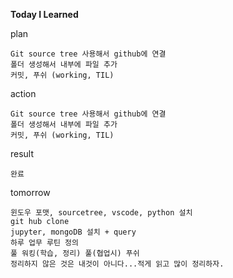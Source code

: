 
**Today I Learned**

plan

    Git source tree 사용해서 github에 연결 
    폴더 생성해서 내부에 파일 추가 
    커밋, 푸쉬 (working, TIL)

action

    Git source tree 사용해서 github에 연결 
    폴더 생성해서 내부에 파일 추가 
    커밋, 푸쉬 (working, TIL)

result

    완료

tomorrow

    윈도우 포맷, sourcetree, vscode, python 설치
    git hub clone
    jupyter, mongoDB 설치 + query
    하루 업무 루틴 정의
    풀 워킹(학습, 정리) 풀(협업시) 푸쉬
    정리하지 않은 것은 내것이 아니다...적게 읽고 많이 정리하자. 

